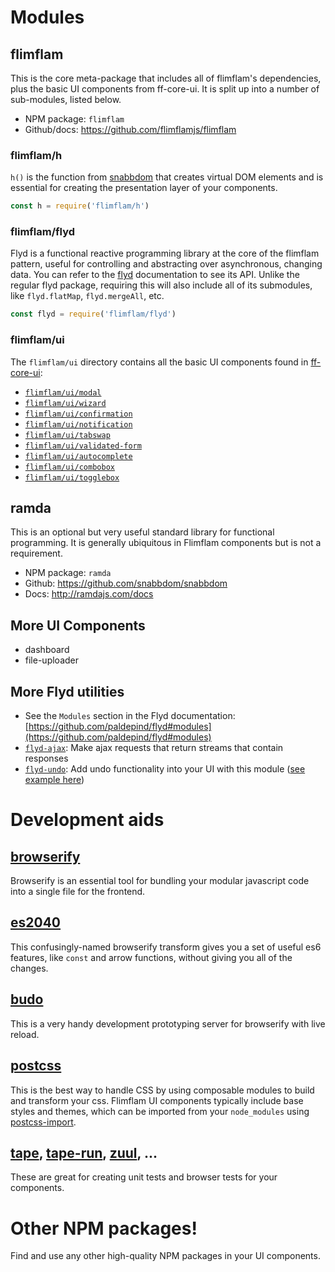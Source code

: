 # Modules

## flimflam

This is the core meta-package that includes all of flimflam's dependencies, plus the basic UI components from ff-core-ui. It is split up into a number of sub-modules, listed below.

* NPM package: `flimflam`
* Github/docs: https://github.com/flimflamjs/flimflam

### flimflam/h

`h()` is the function from [snabbdom](https://github.com/snabbdom/snabbdom) that creates virtual DOM elements and is essential for creating the presentation layer of your components.

```js
const h = require('flimflam/h')
```

### flimflam/flyd

Flyd is a functional reactive programming library at the core of the flimflam pattern, useful for controlling and abstracting over asynchronous, changing data. You can refer to the [flyd]() documentation to see its API. Unlike the regular flyd package, requiring this will also include all of its submodules, like `flyd.flatMap`, `flyd.mergeAll`, etc.

```js
const flyd = require('flimflam/flyd')
```

### flimflam/ui

The `flimflam/ui` directory contains all the basic UI components found in [ff-core-ui](https://github.com/flimflamjs/ff-core):

* [`flimflam/ui/modal`](https://github.com/flimflamjs/ff-core/tree/master/modal)
* [`flimflam/ui/wizard`](https://github.com/flimflamjs/ff-core/tree/master/wizard)
* [`flimflam/ui/confirmation`](https://github.com/flimflamjs/ff-core/tree/master/confirmation)
* [`flimflam/ui/notification`](https://github.com/flimflamjs/ff-core/tree/master/notification)
* [`flimflam/ui/tabswap`](https://github.com/flimflamjs/ff-core/tree/master/tabswap)
* [`flimflam/ui/validated-form`](https://github.com/flimflamjs/ff-core/tree/master/validated-form)
* [`flimflam/ui/autocomplete`](https://github.com/flimflamjs/ff-core/tree/master/autocomplete)
* [`flimflam/ui/combobox`](https://github.com/flimflamjs/ff-core/tree/master/combobox)
* [`flimflam/ui/togglebox`](https://github.com/flimflamjs/ff-core/tree/master/togglebox)

## ramda

This is an optional but very useful standard library for functional programming. It is generally ubiquitous in Flimflam components but is not a requirement.

* NPM package: `ramda`
* Github: https://github.com/snabbdom/snabbdom
* Docs: http://ramdajs.com/docs

## More UI Components

* dashboard
* file-uploader

## More Flyd utilities

* See the `Modules` section in the Flyd documentation: [https://github.com/paldepind/flyd#modules](https://github.com/paldepind/flyd#modules)
* [`flyd-ajax`](https://github.com/jayrbolton/flyd-ajax): Make ajax requests that return streams that contain responses
* [`flyd-undo`](https://github.com/jayrbolton/flyd-undo): Add undo functionality into your UI with this module ([see example here](https://github.com/flimflamjs/7GUIs/tree/master/circle-drawer))

# Development aids

## [browserify](https://github.com/substack/node-browserify)

Browserify is an essential tool for bundling your modular javascript code into a single file for the frontend.

## [es2040](https://github.com/ahdinosaur/es2040)

This confusingly-named browserify transform gives you a set of useful es6 features, like `const` and arrow functions, without giving you all of the changes.

## [budo](https://github.com/mattdesl/budo)

This is a very handy development prototyping server for browserify with live reload.

## [postcss](https://github.com/postcss/postcss)

This is the best way to handle CSS by using composable modules to build and transform your css. Flimflam UI components typically include base styles and themes, which can be imported from your `node_modules` using [postcss-import](https://github.com/postcss/postcss-import).

## [tape](https://github.com/substack/tape), [tape-run](https://github.com/juliangruber/tape-run), [zuul](https://github.com/defunctzombie/zuul), ...

These are great for creating unit tests and browser tests for your components.

# Other NPM packages!

Find and use any other high-quality NPM packages in your UI components.


